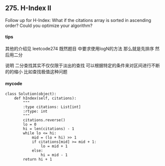 ## 275. H-Index II
Follow up for H-Index: What if the citations array is sorted in ascending order? Could you optimize your algorithm?

#### tips
其他的介绍见 leetcode274 
既然题目 中要求使用logN的方法 那么就是先排序 然后用二分 

说明 二分查找其实不仅仅限于淡出的查找 可以根据特定的条件来对区间进行不断的的缩小 比如查找极值这种问题

#### mycode

```
class Solution(object):
    def hIndex(self, citations):
        """
        :type citations: List[int]
        :rtype: int
        """
        citations.reverse()
        lo = 0
        hi = len(citations) - 1
        while lo <= hi:
            mid = (lo + hi) >> 1
            if citations[mid] >= mid + 1:
                lo = mid + 1
            else:
                hi = mid - 1
        return hi + 1
```
